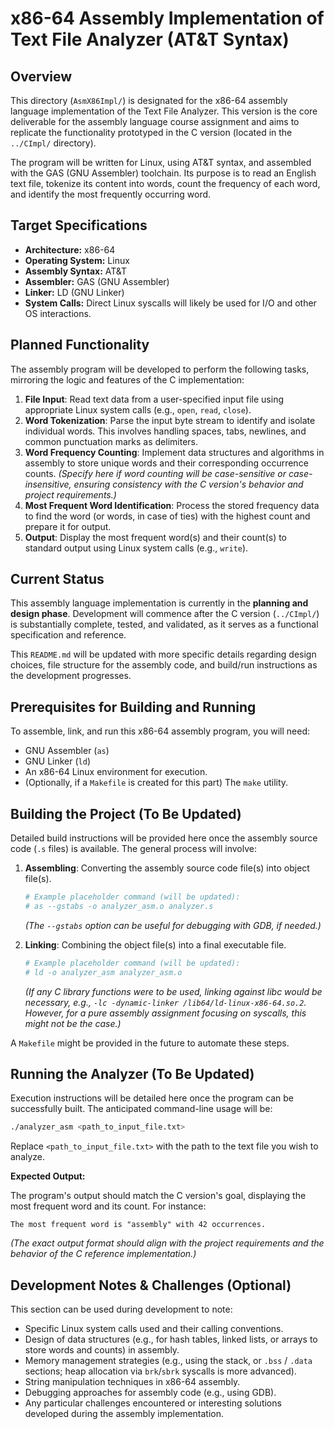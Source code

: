 # x86-64 Assembly Implementation of Text File Analyzer (AT&T Syntax)

## Overview

This directory (`AsmX86Impl/`) is designated for the x86-64 assembly language implementation of the Text File Analyzer. This version is the core deliverable for the assembly language course assignment and aims to replicate the functionality prototyped in the C version (located in the `../CImpl/` directory).

The program will be written for Linux, using AT&T syntax, and assembled with the GAS (GNU Assembler) toolchain. Its purpose is to read an English text file, tokenize its content into words, count the frequency of each word, and identify the most frequently occurring word.

## Target Specifications

* **Architecture:** x86-64
* **Operating System:** Linux
* **Assembly Syntax:** AT&T
* **Assembler:** GAS (GNU Assembler)
* **Linker:** LD (GNU Linker)
* **System Calls:** Direct Linux syscalls will likely be used for I/O and other OS interactions.

## Planned Functionality

The assembly program will be developed to perform the following tasks, mirroring the logic and features of the C implementation:

1.  **File Input**: Read text data from a user-specified input file using appropriate Linux system calls (e.g., `open`, `read`, `close`).
2.  **Word Tokenization**: Parse the input byte stream to identify and isolate individual words. This involves handling spaces, tabs, newlines, and common punctuation marks as delimiters.
3.  **Word Frequency Counting**: Implement data structures and algorithms in assembly to store unique words and their corresponding occurrence counts. *(Specify here if word counting will be case-sensitive or case-insensitive, ensuring consistency with the C version's behavior and project requirements.)*
4.  **Most Frequent Word Identification**: Process the stored frequency data to find the word (or words, in case of ties) with the highest count and prepare it for output.
5.  **Output**: Display the most frequent word(s) and their count(s) to standard output using Linux system calls (e.g., `write`).

## Current Status

This assembly language implementation is currently in the **planning and design phase**. Development will commence after the C version (`../CImpl/`) is substantially complete, tested, and validated, as it serves as a functional specification and reference.

This `README.md` will be updated with more specific details regarding design choices, file structure for the assembly code, and build/run instructions as the development progresses.

## Prerequisites for Building and Running

To assemble, link, and run this x86-64 assembly program, you will need:

* GNU Assembler (`as`)
* GNU Linker (`ld`)
* An x86-64 Linux environment for execution.
* (Optionally, if a `Makefile` is created for this part) The `make` utility.

## Building the Project (To Be Updated)

Detailed build instructions will be provided here once the assembly source code (`.s` files) is available. The general process will involve:

1.  **Assembling**: Converting the assembly source code file(s) into object file(s).
    ```bash
    # Example placeholder command (will be updated):
    # as --gstabs -o analyzer_asm.o analyzer.s
    ```
    *(The `--gstabs` option can be useful for debugging with GDB, if needed.)*

2.  **Linking**: Combining the object file(s) into a final executable file.
    ```bash
    # Example placeholder command (will be updated):
    # ld -o analyzer_asm analyzer_asm.o
    ```
    *(If any C library functions were to be used, linking against libc would be necessary, e.g., `-lc -dynamic-linker /lib64/ld-linux-x86-64.so.2`. However, for a pure assembly assignment focusing on syscalls, this might not be the case.)*

A `Makefile` might be provided in the future to automate these steps.

## Running the Analyzer (To Be Updated)

Execution instructions will be detailed here once the program can be successfully built. The anticipated command-line usage will be:

```bash
./analyzer_asm <path_to_input_file.txt>
```

Replace `<path_to_input_file.txt>` with the path to the text file you wish to analyze.

**Expected Output:**

The program's output should match the C version's goal, displaying the most frequent word and its count. For instance:

```
The most frequent word is "assembly" with 42 occurrences.
```

*(The exact output format should align with the project requirements and the behavior of the C reference implementation.)*

## Development Notes & Challenges (Optional)

This section can be used during development to note:

* Specific Linux system calls used and their calling conventions.
* Design of data structures (e.g., for hash tables, linked lists, or arrays to store words and counts) in assembly.
* Memory management strategies (e.g., using the stack, or `.bss` / `.data` sections; heap allocation via `brk`/`sbrk` syscalls is more advanced).
* String manipulation techniques in x86-64 assembly.
* Debugging approaches for assembly code (e.g., using GDB).
* Any particular challenges encountered or interesting solutions developed during the assembly implementation.

